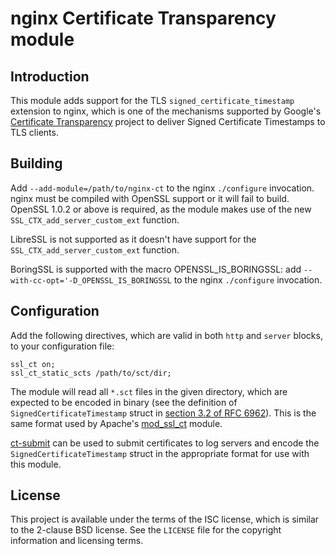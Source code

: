 nginx Certificate Transparency module
=====================================

Introduction
------------

This module adds support for the TLS `signed_certificate_timestamp` extension to
nginx, which is one of the mechanisms supported by Google's
[Certificate Transparency][ct] project to deliver Signed Certificate Timestamps
to TLS clients.

Building
--------

Add `--add-module=/path/to/nginx-ct` to the nginx `./configure` invocation.
nginx must be compiled with OpenSSL support or it will fail to build. OpenSSL
1.0.2 or above is required, as the module makes use of the new
`SSL_CTX_add_server_custom_ext` function.

LibreSSL is not supported as it doesn't have support for the
`SSL_CTX_add_server_custom_ext` function.

BoringSSL is supported with the macro OPENSSL\_IS\_BORINGSSL:
add `--with-cc-opt='-D_OPENSSL_IS_BORINGSSL` to the nginx `./configure`
invocation.

Configuration
-------------

Add the following directives, which are valid in both `http` and `server`
blocks, to your configuration file:

    ssl_ct on;
    ssl_ct_static_scts /path/to/sct/dir;

The module will read all `*.sct` files in the given directory, which are
expected to be encoded in binary (see the definition of
`SignedCertificateTimestamp` struct in [section 3.2 of RFC 6962][rfc]). This is
the same format used by Apache's [mod\_ssl\_ct][apache] module.

[ct-submit][ct-submit] can be used to submit certificates to log servers and
encode the `SignedCertificateTimestamp` struct in the appropriate format for use
with this module.

License
-------

This project is available under the terms of the ISC license, which is similar
to the 2-clause BSD license. See the `LICENSE` file for the copyright
information and licensing terms.

[ct]: http://www.certificate-transparency.org/
[rfc]: https://tools.ietf.org/html/rfc6962#section-3.2
[apache]: https://httpd.apache.org/docs/trunk/mod/mod_ssl_ct.html
[ct-submit]: https://github.com/grahamedgecombe/ct-submit
